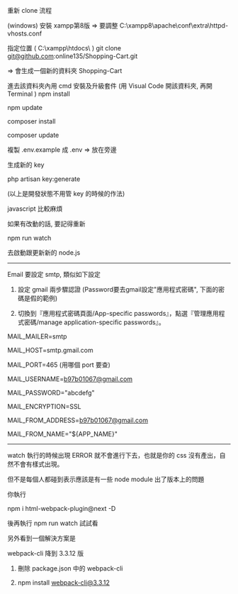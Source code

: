 重新 clone 流程

(windows) 安裝 xampp第8版 => 要調整 C:\xampp8\apache\conf\extra\httpd-vhosts.conf

指定位置 ( C:\xampp\htdocs\ )
git clone git@github.com:online135/Shopping-Cart.git

=> 會生成一個新的資料夾 Shopping-Cart

進去該資料夾內用 cmd 安裝及升級套件 (用 Visual Code 開該資料夾, 再開 Terminal )
npm install

npm update

composer install

composer update

複製 .env.example 成 .env => 放在旁邊

生成新的 key

php artisan key:generate

(以上是開發狀態不用管 key 的時候的作法)

javascript 比較麻煩

如果有改動的話, 要記得重新

npm run watch

去啟動跟更新新的 node.js


-----

Email 要設定 smtp, 類似如下設定

1. 設定 gmail 兩步驟認證
(Password要去gmail設定"應用程式密碼", 下面的密碼是假的範例)

2. 切換到『應用程式密碼頁面/App-specific passwords』，點選『管理應用程式密碼/manage application-specific passwords』。

MAIL_MAILER=smtp

MAIL_HOST=smtp.gmail.com

MAIL_PORT=465 (用哪個 port 要查)

MAIL_USERNAME=b97b01067@gmail.com

MAIL_PASSWORD="abcdefg"

MAIL_ENCRYPTION=SSL

MAIL_FROM_ADDRESS=b97b01067@gmail.com

MAIL_FROM_NAME="${APP_NAME}"


----

watch 執行的時候出現 ERROR 就不會進行下去，也就是你的 css 沒有產出，自然不會有樣式出現。

但不是每個人都碰到表示應該是有一些 node module 出了版本上的問題

你執行

npm i html-webpack-plugin@next -D

後再執行 npm run watch 試試看

另外看到一個解決方案是

webpack-cli 降到 3.3.12 版 

1. 刪除 package.json 中的 webpack-cli

2. npm install webpack-cli@3.3.12